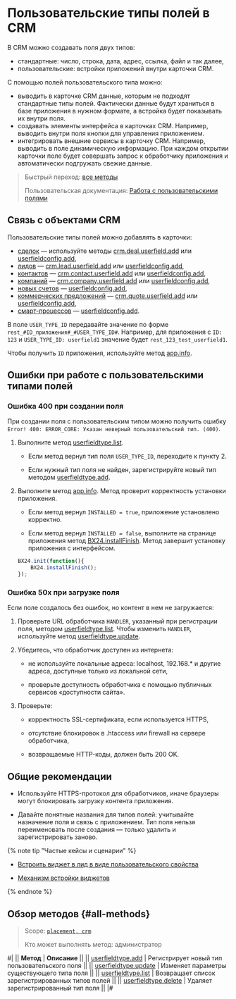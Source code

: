 # Пользовательские типы полей в CRM

В CRM можно создавать поля двух типов:
- стандартные: число, строка, дата, адрес, ссылка, файл и так далее,
- пользовательские: встройки приложений внутри карточки CRM.
  
С помощью полей пользовательского типа можно:

- выводить в карточке CRM данные, которым не подходят стандартные типы полей. Фактически данные будут храниться в базе приложения в нужном формате, а встройка будет показывать их внутри поля.
- создавать элементы интерфейса в карточках CRM. Например, выводить внутри поля кнопки для управления приложением.
- интегрировать внешние сервисы в карточку CRM. Например, выводить в поле динамическую информацию. При каждом открытии карточки поле будет совершать запрос к обработчику приложения и автоматически подгружать свежие данные.

> Быстрый переход: [все методы](#all-methods)
>
> Пользовательская документация: [Работа с пользовательскими полями](https://helpdesk.bitrix24.ru/open/22048980/)

## Связь с объектами CRM

Пользовательские типы полей можно добавлять в карточки:
- [сделок](../../deals/index.md) — используйте методы [crm.deal.userfield.add](../../deals/user-defined-fields/crm-deal-userfield-add.md) или [userfieldconfig.add](../userfieldconfig/userfieldconfig/userfieldconfig-add.md),
- [лидов](../../leads/index.md) — [crm.lead.userfield.add](../../leads/userfield/crm-lead-userfield-add.md) или [userfieldconfig.add](../userfieldconfig/userfieldconfig/userfieldconfig-add.md),
- [контактов](../../contacts/index.md) — [crm.contact.userfield.add](../../contacts/userfield/crm-contact-userfield-add.md) или [userfieldconfig.add](../userfieldconfig/userfieldconfig/userfieldconfig-add.md),
- [компаний](../../companies/index.md) — [crm.company.userfield.add](../../companies/userfields/crm-company-userfield-add.md) или [userfieldconfig.add](../userfieldconfig/userfieldconfig/userfieldconfig-add.md),
- [новых счетов](../invoice.md) — [userfieldconfig.add](../userfieldconfig/userfieldconfig/userfieldconfig-add.md),
- [коммерческих предложений](../../quote/index.md) — [crm.quote.userfield.add](../../quote/user-field/crm-quote-user-field-add.md) или [userfieldconfig.add](../userfieldconfig/userfieldconfig/userfieldconfig-add.md),
- [смарт-процессов](../index.md) — [userfieldconfig.add](../userfieldconfig/userfieldconfig/userfieldconfig-add.md).

В поле `USER_TYPE_ID` передавайте значение по форме `rest_#ID_приложения#_#USER_TYPE_ID#`. Например, для приложения с `ID: 123` и `USER_TYPE_ID: userfield1` значение будет `rest_123_test_userfield1`.

Чтобы получить `ID` приложения, используйте метод [app.info](../../../common/system/app-info.md).

## Ошибки при работе с пользовательскими типами полей

### Ошибка 400 при создании поля

При создании поля с пользовательским типом можно получить ошибку `Error! 400: ERROR_CORE: Указан неверный пользовательский тип. (400)`.

1. Выполните метод [userfieldtype.list](../../../widgets/user-field/userfieldtype-list.md).

   - Если метод вернул тип поля `USER_TYPE_ID`,  переходите к пункту 2.

   - Если нужный тип поля не найден, зарегистрируйте новый тип методом [userfieldtype.add](../../../widgets/user-field/userfieldtype-add.md).

2. Выполните метод [app.info](../../../common/system/app-info.md). Метод проверит корректность установки приложения.

   - Если метод вернул `INSTALLED = true`, приложение установлено корректно.

   - Если метод вернул `INSTALLED = false`, выполните на странице приложения метод [BX24.installFinish](../../../bx24-js-sdk/system-functions/bx24-install-finish.md). Метод завершит установку приложения с интерфейсом.

    ```javascript
    BX24.init(function(){
        BX24.installFinish();
    });
    ```

### Ошибка 50x при загрузке поля

Если поле создалось без ошибок, но контент в нем не загружается:

1. Проверьте URL обработчика `HANDLER`, указанный при регистрации поля, методом [userfieldtype.list](../../../widgets/user-field/userfieldtype-list.md). Чтобы изменить `HANDLER`, используйте метод [userfieldtype.update](../../../widgets/user-field/userfieldtype-update.md).

2. Убедитесь, что обработчик доступен из интернета:

   - не используйте локальные адреса: localhost, 192.168.* и другие адреса, доступные только из локальной сети,

   - проверьте доступность обработчика с помощью публичных сервисов «доступности сайта».

3. Проверьте:

   - корректность SSL-сертификата, если используется HTTPS,

   - отсутствие блокировок в .htaccess или firewall на сервере обработчика,

   - возвращаемые HTTP-коды, должен быть 200 OK.

## Общие рекомендации

- Используйте HTTPS-протокол для обработчиков, иначе браузеры могут блокировать загрузку контента приложения.

- Давайте понятные названия для типов полей: учитывайте назначение поля и связь с приложением. Тип поля нельзя переименовать после создания — только удалить и зарегистрировать заново.

{% note tip "Частые кейсы и сценарии" %}

-  [Встроить виджет в лид в виде пользовательского свойства](../../../../tutorials/crm/crm-widgets/widget-as-field-in-lead-page)

-  [Механизм встройки виджетов](../../../widgets/index)

{% endnote %}

## Обзор методов {#all-methods}

> Scope: [`placement, crm`](../../../scopes/permissions.md)
> 
> Кто может выполнять метод: администратор

#|
|| **Метод** | **Описание** ||
|| [userfieldtype.add](../../../widgets/user-field/userfieldtype-add.md) | Регистрирует новый тип пользовательского поля ||
|| [userfieldtype.update](../../../widgets/user-field/userfieldtype-update.md) | Изменяет параметры существующего типа поля ||
|| [userfieldtype.list](../../../widgets/user-field/userfieldtype-list.md) | Возвращает список зарегистрированных типов полей ||
|| [userfieldtype.delete](../../../widgets/user-field/userfieldtype-delete.md) | Удаляет зарегистрированный тип поля ||
|#
